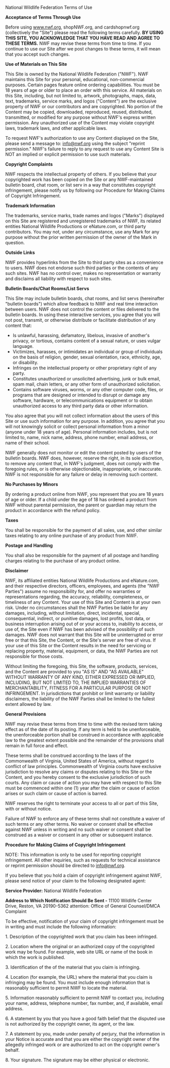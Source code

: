 National Wildlife Federation Terms of Use

**Acceptance of Terms Through Use**

Before using www.nwf.org, shopNWF.org, and cardshopnwf.org (collectively the "Site") please read the following terms carefully. **BY USING THIS SITE, YOU ACKNOWLEDGE THAT YOU HAVE READ AND AGREE TO THESE TERMS.** NWF may revise these terms from time to time. If you continue to use our Site after we post changes to these terms, it will mean that you accept such changes.

**Use of Materials on This Site**

This Site is owned by the National Wildlife Federation ("NWF"). NWF maintains this Site for your personal, educational, non-commercial purposes. Certain pages feature online ordering capabilities. You must be 18 years of age or older to place an order with this service. All materials on this Site, including, but not limited to, artwork, photographs, maps, data, text, trademarks, service marks, and logos ("Content") are the exclusive property of NWF or our contributors and are copyrighted. No portion of the Content may be copied, downloaded, reproduced, reused, distributed, transmitted, or modified for any purpose without NWF's express written permission. Any unauthorized use of the Content may violate copyright laws, trademark laws, and other applicable laws.

To request NWF's authorization to use any Content displayed on the Site, please send a message to: info@nwf.org using the subject "reprint permission." NWF's failure to reply to any request to use any Content Site is NOT an implied or explicit permission to use such materials.

**Copyright Complaints**

NWF respects the intellectual property of others. If you believe that your copyrighted work has been copied on the Site or any NWF-maintained bulletin board, chat room, or list serv in a way that constitutes copyright infringement, please notify us by following our Procedure for Making Claims of Copyright Infringement.

**Trademark Information**

The trademarks, service marks, trade names and logos ("Marks") displayed on this Site are registered and unregistered trademarks of NWF, its related entities National Wildlife Productions or eNature.com, or third party contributors. You may not, under any circumstance, use any Mark for any purpose without the prior written permission of the owner of the Mark in question.

**Outside Links**

NWF provides hyperlinks from the Site to third party sites as a convenience to users. NWF does not endorse such third parties or the contents of any such sites. NWF has no control over, makes no representation or warranty and disclaims all liability with respect to such sites.

**Bulletin Boards/Chat Rooms/List Servs**

This Site may include bulletin boards, chat rooms, and list servs (hereinafter "bulletin boards") which allow feedback to NWF and real time interaction between users. NWF does not control the content or files delivered to the bulletin boards. In using these interactive services, you agree that you will not post, transmit, or otherwise distribute or facilitate distribution of any content that:

*   Is unlawful, harassing, defamatory, libelous, invasive of another's privacy, or tortious, contains content of a sexual nature, or uses vulgar language.
*   Victimizes, harasses, or intimidates an individual or group of individuals on the basis of religion, gender, sexual orientation, race, ethnicity, age, or disability.
*   Infringes on the intellectual property or other proprietary right of any party.
*   Constitutes unauthorized or unsolicited advertising, junk or bulk email, spam mail, chain letters, or any other form of unauthorized solicitation.
*   Contains software viruses, worms, or any other computer code, files, or programs that are designed or intended to disrupt or damage any software, hardware, or telecommunications equipment or to obtain unauthorized access to any third party data or other information.

You also agree that you will not collect information about the users of this Site or use such information for any purpose. In addition, you agree that you will not knowingly solicit or collect personal information from a minor (anyone under 18 years of age). Personal information includes, but is not limited to, name, nick name, address, phone number, email address, or name of their school.

NWF generally does not monitor or edit the content posted by users of the bulletin boards. NWF does, however, reserve the right, in its sole discretion, to remove any content that, in NWF's judgment, does not comply with the foregoing rules, or is otherwise objectionable, inappropriate, or inaccurate. NWF is not responsible for any failure or delay in removing such content.

**No Purchases by Minors**

By ordering a product online from NWF, you represent that you are 18 years of age or older. If a child under the age of 18 has ordered a product from NWF without parental permission, the parent or guardian may return the product in accordance with the refund policy.

**Taxes**

You shall be responsible for the payment of all sales, use, and other similar taxes relating to any online purchase of any product from NWF.

**Postage and Handling**

You shall also be responsible for the payment of all postage and handling charges relating to the purchase of any product online.

**Disclaimer**

NWF, its affiliated entities National Wildlife Productions and eNature.com, and their respective directors, officers, employees, and agents (the "NWF Parties") assume no responsibility for, and offer no warranties or representations regarding, the accuracy, reliability, completeness, or timeliness of any Content. Your use of this Site and Content is at your own risk. Under no circumstances shall the NWF Parties be liable for any damages, including, without limitation, direct, incidental, special, consequential, indirect, or punitive damages, lost profits, lost data, or business interruption arising out of or your access to, inability to access, or use of, the Site even if NWF has been advised of the possibility of such damages. NWF does not warrant that this Site will be uninterrupted or error free or that this Site, the Content, or the Site's server are free of virus. If your use of this Site or the Content results in the need for servicing or replacing property, material, equipment, or data, the NWF Parties are not responsible for those costs.

Without limiting the foregoing, this Site, the software, products, services, and the Content are provided to you "AS IS" AND "AS AVAILABLE" WITHOUT WARRANTY OF ANY KIND, EITHER EXPRESSED OR IMPLIED, INCLUDING, BUT NOT LIMITED TO, THE IMPLIED WARRANTIES OF MERCHANTABILITY, FITNESS FOR A PARTICULAR PURPOSE OR NOT INFRINGEMENT. In jurisdictions that prohibit or limit warranty or liability disclaimers, the liability of the NWF Parties shall be limited to the fullest extent allowed by law.

**General Provisions**

NWF may revise these terms from time to time with the revised term taking effect as of the date of its posting. If any term is held to be unenforceable, the unenforceable portion shall be construed in accordance with applicable law to the greatest extent possible and the remainder of the provisions shall remain in full force and effect.

These terms shall be construed according to the laws of the Commonwealth of Virginia, United States of America, without regard to conflict of law principles. Commonwealth of Virginia courts have exclusive jurisdiction to resolve any claims or disputes relating to this Site or the Content, and you hereby consent to the exclusive jurisdiction of such courts. Any claim or cause of action you may have with respect to this Site must be commenced within one (1) year after the claim or cause of action arises or such claim or cause of action is barred.

NWF reserves the right to terminate your access to all or part of this Site, with or without notice.

Failure of NWF to enforce any of these terms shall not constitute a waiver of such terms or any other terms. No waiver or consent shall be effective against NWF unless in writing and no such waiver or consent shall be construed as a waiver or consent in any other or subsequent instance.

**Procedure for Making Claims of Copyright Infringement**

NOTE: This information is only to be used for reporting copyright infringement. All other inquiries, such as requests for technical assistance or reprint permission should be directed to info@nwf.org.

If you believe that you hold a claim of copyright infringement against NWF, please send notice of your claim to the following designated agent:

**Service Provider:** National Wildlife Federation  

**Address to Which Notification Should Be Sent -** 11100 Wildlife Center Drive, Reston, VA 20190-5362 attention: Office of General Counsel/DMCA Complaint

To be effective, notification of your claim of copyright infringement must be in writing and must include the following information:

1\. Description of the copyrighted work that you claim has been infringed.

2\. Location where the original or an authorized copy of the copyrighted work may be found. For example, web site URL or name of the book in which the work is published.

3\. Identification of the of the material that you claim is infringing.

4\. Location (for example, the URL) where the material that you claim is infringing may be found. You must include enough information that is reasonably sufficient to permit NWF to locate the material.

5\. Information reasonably sufficient to permit NWF to contact you, including your name, address, telephone number, fax number, and, if available, email address.

6\. A statement by you that you have a good faith belief that the disputed use is not authorized by the copyright owner, its agent, or the law.

7\. A statement by you, made under penalty of perjury, that the information in your Notice is accurate and that you are either the copyright owner of the allegedly infringed work or are authorized to act on the copyright owner's behalf.

8\. Your signature. The signature may be either physical or electronic.